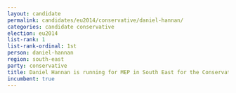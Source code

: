 ```yaml
---
layout: candidate
permalink: candidates/eu2014/conservative/daniel-hannan/
categories: candidate conservative
election: eu2014
list-rank: 1
list-rank-ordinal: 1st
person: daniel-hannan
region: south-east
party: conservative
title: Daniel Hannan is running for MEP in South East for the Conservative Party
incumbent: true
---
```

